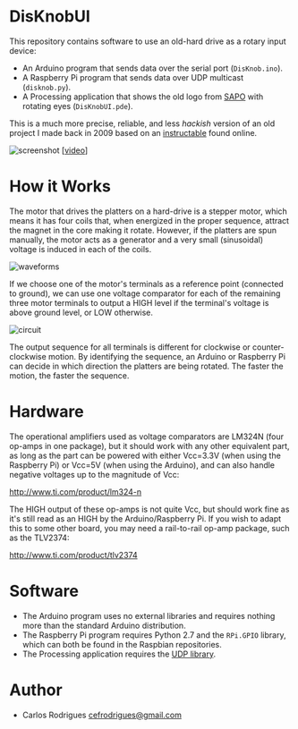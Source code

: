 DisKnobUI
=========

This repository contains software to use an old-hard drive as a rotary input device:

* An Arduino program that sends data over the serial port (```DisKnob.ino```).
* A Raspberry Pi program that sends data over UDP multicast (```disknob.py```).
* A Processing application that shows the old logo from [SAPO](http://www.sapo.pt) with rotating eyes (```DisKnobUI.pde```).

This is a much more precise, reliable, and less *hackish* version of an old project I made back in 2009 based on an [instructable](http://www.instructables.com/id/HDDJ-Turning-an-old-hard-disk-drive-into-a-rotary/) found online.

![screenshot](https://raw.github.com/carlosefr/DisKnobUI/master/screenshot.png)
[[video](https://www.youtube.com/watch?v=MvpPVjJnbao)]

How it Works
============

The motor that drives the platters on a hard-drive is a stepper motor, which means it has four coils that, when energized in the proper sequence, attract the magnet in the core making it rotate. However, if the platters are spun manually, the motor acts as a generator and a very small (sinusoidal) voltage is induced in each of the coils.

![waveforms](https://raw.github.com/carlosefr/DisKnobUI/master/waveforms.png)

If we choose one of the motor's terminals as a reference point (connected to ground), we can use one voltage comparator for each of the remaining three motor terminals to output a HIGH level if the terminal's voltage is above ground level, or LOW otherwise.

![circuit](https://raw.github.com/carlosefr/DisKnobUI/master/circuit.png)

The output sequence for all terminals is different for clockwise or counter-clockwise motion. By identifying the sequence, an Arduino or Raspberry Pi can decide in which direction the platters are being rotated. The faster the motion, the faster the sequence.


Hardware
========

The operational amplifiers used as voltage comparators are LM324N (four op-amps in one package), but it should work with any other equivalent part, as long as the part can be powered with either Vcc=3.3V (when using the Raspberry Pi) or Vcc=5V (when using the Arduino), and can also handle negative voltages up to the magnitude of Vcc:

  http://www.ti.com/product/lm324-n

The HIGH output of these op-amps is not quite Vcc, but should work fine as it's still read as an HIGH by the Arduino/Raspberry Pi. If you wish to adapt this to some other board, you may need a rail-to-rail op-amp package, such as the TLV2374:

  http://www.ti.com/product/tlv2374

Software
========

* The Arduino program uses no external libraries and requires nothing more than the standard Arduino distribution.
* The Raspberry Pi program requires Python 2.7 and the ```RPi.GPIO``` library, which can both be found in the Raspbian repositories.
* The Processing application requires the [UDP library](http://ubaa.net/shared/processing/udp/).

Author
======

* Carlos Rodrigues <cefrodrigues@gmail.com>
